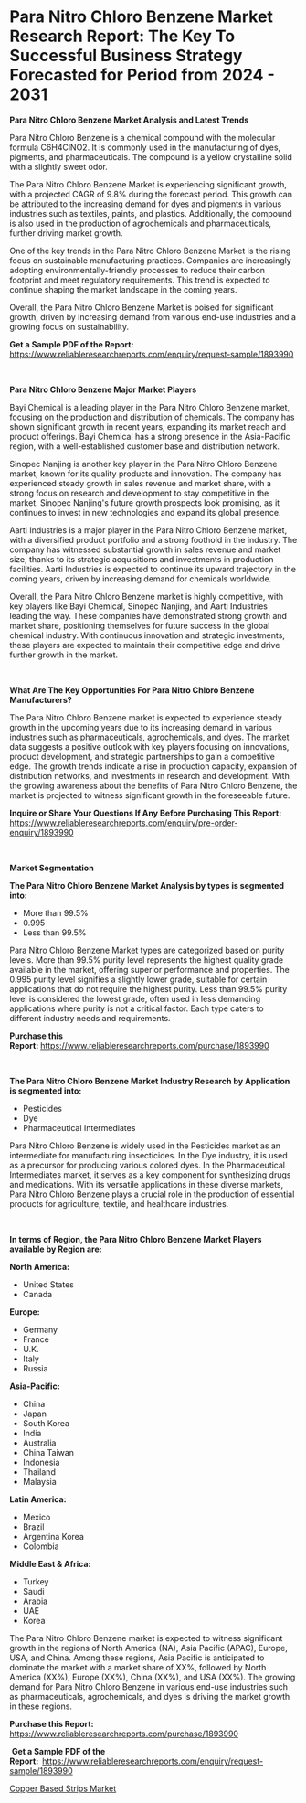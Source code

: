 <p><h1>Para Nitro Chloro Benzene Market Research Report: The Key To Successful Business Strategy Forecasted for Period from 2024 - 2031</h1></p><p><strong>Para Nitro Chloro Benzene Market Analysis and Latest Trends</strong></p>
<p><p>Para Nitro Chloro Benzene is a chemical compound with the molecular formula C6H4ClNO2. It is commonly used in the manufacturing of dyes, pigments, and pharmaceuticals. The compound is a yellow crystalline solid with a slightly sweet odor.</p><p>The Para Nitro Chloro Benzene Market is experiencing significant growth, with a projected CAGR of 9.8% during the forecast period. This growth can be attributed to the increasing demand for dyes and pigments in various industries such as textiles, paints, and plastics. Additionally, the compound is also used in the production of agrochemicals and pharmaceuticals, further driving market growth.</p><p>One of the key trends in the Para Nitro Chloro Benzene Market is the rising focus on sustainable manufacturing practices. Companies are increasingly adopting environmentally-friendly processes to reduce their carbon footprint and meet regulatory requirements. This trend is expected to continue shaping the market landscape in the coming years.</p><p>Overall, the Para Nitro Chloro Benzene Market is poised for significant growth, driven by increasing demand from various end-use industries and a growing focus on sustainability.</p></p>
<p><strong>Get a Sample PDF of the Report:&nbsp;</strong> <a href="https://www.reliableresearchreports.com/enquiry/request-sample/1893990">https://www.reliableresearchreports.com/enquiry/request-sample/1893990</a></p>
<p>&nbsp;</p>
<p><strong>Para Nitro Chloro Benzene Major Market Players</strong></p>
<p><p>Bayi Chemical is a leading player in the Para Nitro Chloro Benzene market, focusing on the production and distribution of chemicals. The company has shown significant growth in recent years, expanding its market reach and product offerings. Bayi Chemical has a strong presence in the Asia-Pacific region, with a well-established customer base and distribution network.</p><p>Sinopec Nanjing is another key player in the Para Nitro Chloro Benzene market, known for its quality products and innovation. The company has experienced steady growth in sales revenue and market share, with a strong focus on research and development to stay competitive in the market. Sinopec Nanjing's future growth prospects look promising, as it continues to invest in new technologies and expand its global presence.</p><p>Aarti Industries is a major player in the Para Nitro Chloro Benzene market, with a diversified product portfolio and a strong foothold in the industry. The company has witnessed substantial growth in sales revenue and market size, thanks to its strategic acquisitions and investments in production facilities. Aarti Industries is expected to continue its upward trajectory in the coming years, driven by increasing demand for chemicals worldwide.</p><p>Overall, the Para Nitro Chloro Benzene market is highly competitive, with key players like Bayi Chemical, Sinopec Nanjing, and Aarti Industries leading the way. These companies have demonstrated strong growth and market share, positioning themselves for future success in the global chemical industry. With continuous innovation and strategic investments, these players are expected to maintain their competitive edge and drive further growth in the market.</p></p>
<p>&nbsp;</p>
<p><strong>What Are The Key Opportunities For Para Nitro Chloro Benzene Manufacturers?</strong></p>
<p><p>The Para Nitro Chloro Benzene market is expected to experience steady growth in the upcoming years due to its increasing demand in various industries such as pharmaceuticals, agrochemicals, and dyes. The market data suggests a positive outlook with key players focusing on innovations, product development, and strategic partnerships to gain a competitive edge. The growth trends indicate a rise in production capacity, expansion of distribution networks, and investments in research and development. With the growing awareness about the benefits of Para Nitro Chloro Benzene, the market is projected to witness significant growth in the foreseeable future.</p></p>
<p><strong>Inquire or Share Your Questions If Any Before Purchasing This Report:</strong> <a href="https://www.reliableresearchreports.com/enquiry/pre-order-enquiry/1893990">https://www.reliableresearchreports.com/enquiry/pre-order-enquiry/1893990</a></p>
<p>&nbsp;</p>
<p><strong>Market Segmentation</strong></p>
<p><strong>The Para Nitro Chloro Benzene Market Analysis by types is segmented into:</strong></p>
<p><ul><li>More than 99.5%</li><li>0.995</li><li>Less than 99.5%</li></ul></p>
<p><p>Para Nitro Chloro Benzene Market types are categorized based on purity levels. More than 99.5% purity level represents the highest quality grade available in the market, offering superior performance and properties. The 0.995 purity level signifies a slightly lower grade, suitable for certain applications that do not require the highest purity. Less than 99.5% purity level is considered the lowest grade, often used in less demanding applications where purity is not a critical factor. Each type caters to different industry needs and requirements.</p></p>
<p><strong>Purchase this Report:&nbsp;</strong><a href="https://www.reliableresearchreports.com/purchase/1893990">https://www.reliableresearchreports.com/purchase/1893990</a></p>
<p>&nbsp;</p>
<p><strong>The Para Nitro Chloro Benzene Market Industry Research by Application is segmented into:</strong></p>
<p><ul><li>Pesticides</li><li>Dye</li><li>Pharmaceutical Intermediates</li></ul></p>
<p><p>Para Nitro Chloro Benzene is widely used in the Pesticides market as an intermediate for manufacturing insecticides. In the Dye industry, it is used as a precursor for producing various colored dyes. In the Pharmaceutical Intermediates market, it serves as a key component for synthesizing drugs and medications. With its versatile applications in these diverse markets, Para Nitro Chloro Benzene plays a crucial role in the production of essential products for agriculture, textile, and healthcare industries.</p></p>
<p>&nbsp;</p>
<p><strong>In terms of Region, the Para Nitro Chloro Benzene Market Players available by Region are:</strong></p>
<p>
    <p> <strong> North America: </strong>
        <ul>
            <li>United States</li>
            <li>Canada</li>
        </ul>
        </p> 
    <p> <strong> Europe: </strong>
        <ul>
            <li>Germany</li>
            <li>France</li>
            <li>U.K.</li>
            <li>Italy</li>
            <li>Russia</li>
        </ul>
        </p> 
    <p> <strong> Asia-Pacific: </strong>
        <ul>
            <li>China</li>
            <li>Japan</li>
            <li>South Korea</li>
            <li>India</li>
            <li>Australia</li>
            <li>China Taiwan</li>
            <li>Indonesia</li>
            <li>Thailand</li>
            <li>Malaysia</li>
        </ul>
        </p> 
    <p> <strong> Latin America: </strong>
        <ul>
            <li>Mexico</li>
            <li>Brazil</li>
            <li>Argentina Korea</li>
            <li>Colombia</li>
        </ul>
        </p> 
    <p> <strong> Middle East & Africa: </strong>
        <ul>
            <li>Turkey</li>
            <li>Saudi</li>
            <li>Arabia</li>
            <li>UAE</li>
            <li>Korea</li>
        </ul>
    </p>
    </p>
<p><p>The Para Nitro Chloro Benzene market is expected to witness significant growth in the regions of North America (NA), Asia Pacific (APAC), Europe, USA, and China. Among these regions, Asia Pacific is anticipated to dominate the market with a market share of XX%, followed by North America (XX%), Europe (XX%), China (XX%), and USA (XX%). The growing demand for Para Nitro Chloro Benzene in various end-use industries such as pharmaceuticals, agrochemicals, and dyes is driving the market growth in these regions.</p></p>
<p><strong>Purchase this Report: </strong><a href="https://www.reliableresearchreports.com/purchase/1893990">https://www.reliableresearchreports.com/purchase/1893990</a></p>
<p>&nbsp;<strong>Get a Sample PDF of the Report:&nbsp;&nbsp;</strong><a href="https://www.reliableresearchreports.com/enquiry/request-sample/1893990">https://www.reliableresearchreports.com/enquiry/request-sample/1893990</a></p>
<p><strong></strong></p>
<p><p><a href="https://military-diascia-e68.notion.site/Decoding-the-Copper-Based-Strips-Market-A-Deep-Dive-into-the-Latest-Market-Trends-Market-Segmentat-be28260d49154051b7de0bd97f44a9ea">Copper Based Strips Market</a></p></p>